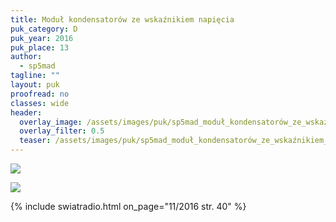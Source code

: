 ```yaml
---
title: Moduł kondensatorów ze wskaźnikiem napięcia
puk_category: D
puk_year: 2016
puk_place: 13
author: 
  - sp5mad
tagline: ""
layout: puk
proofread: no
classes: wide
header:
  overlay_image: /assets/images/puk/sp5mad_moduł_kondensatorów_ze_wskaźnikiem_napięcia.jpg
  overlay_filter: 0.5
  teaser: /assets/images/puk/sp5mad_moduł_kondensatorów_ze_wskaźnikiem_napięcia.jpg
---
```






 



![](assets/data/img/projects/2016-13-0.jpg) 


![](assets/img/work-in-progress.jpg) 


{% include swiatradio.html on_page="11/2016 str. 40" %}

 





 


